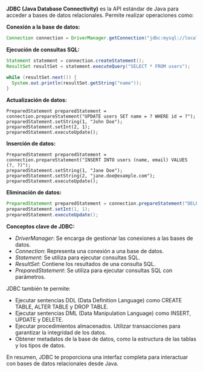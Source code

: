 **JDBC (Java Database Connectivity)** es la API estándar de Java para acceder a bases de datos relacionales. Permite realizar operaciones como:

**Conexión a la base de datos:**

```java
Connection connection = DriverManager.getConnection("jdbc:mysql://localhost:3306/mydb", "root", "password");
```

**Ejecución de consultas SQL:**

```Java
Statement statement = connection.createStatement();
ResultSet resultSet = statement.executeQuery("SELECT * FROM users");

while (resultSet.next()) {
  System.out.println(resultSet.getString("name"));
}
```

**Actualización de datos:**

```
PreparedStatement preparedStatement = connection.prepareStatement("UPDATE users SET name = ? WHERE id = ?");
preparedStatement.setString(1, "John Doe");
preparedStatement.setInt(2, 1);
preparedStatement.executeUpdate();
```

**Inserción de datos:**

```
PreparedStatement preparedStatement = connection.prepareStatement("INSERT INTO users (name, email) VALUES (?, ?)");
preparedStatement.setString(1, "Jane Doe");
preparedStatement.setString(2, "jane.doe@example.com");
preparedStatement.executeUpdate();
```

**Eliminación de datos:**

```Java
PreparedStatement preparedStatement = connection.prepareStatement("DELETE FROM users WHERE id = ?");
preparedStatement.setInt(1, 1);
preparedStatement.executeUpdate();
```

**Conceptos clave de JDBC:**

- _DriverManager_: Se encarga de gestionar las conexiones a las bases de datos.
- _Connection_: Representa una conexión a una base de datos.
- _Statement_: Se utiliza para ejecutar consultas SQL.
- _ResultSet_: Contiene los resultados de una consulta SQL.
- _PreparedStatement_: Se utiliza para ejecutar consultas SQL con parámetros.

JDBC también te permite:

- Ejecutar sentencias DDL (Data Definition Language) como CREATE TABLE, ALTER TABLE y DROP TABLE.
- Ejecutar sentencias DML (Data Manipulation Language) como INSERT, UPDATE y DELETE.
- Ejecutar procedimientos almacenados.
  Utilizar transacciones para garantizar la integridad de los datos.
- Obtener metadatos de la base de datos, como la estructura de las tablas y los tipos de datos.

En resumen, JDBC te proporciona una interfaz completa para interactuar con bases de datos relacionales desde Java.
